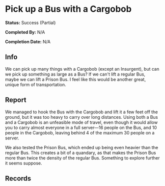 # Pick up a Bus with a Cargobob

**Status:** <span class="status success">Success (Partial)</span>

**Completed By:** N/A

**Completion Date:** N/A


## Info
We can pick up many things with a Cargobob (except an Insurgent), but can we pick up something as large as a Bus? If we can't lift a regular Bus, maybe we can lift a Prison Bus. I feel like this would be another great, unique form of transportation. 

## Report
We managed to hook the Bus with the Cargobob and lift it a few feet off the ground, but it was too heavy to carry over long distances. Using both a Bus and a Cargobob is an unfeasible mode of travel, even though it would allow you to carry almost everyone in a full server—16 people on the Bus, and 10 people in the Cargobob, leaving behind 4 of the maximum 30 people on a server. 

We also tested the Prison Bus, which ended up being even heavier than the regular Bus. This creates a bit of a quandary, as that makes the Prison Bus more than twice the density of the regular Bus. Something to explore further it seems suppose. 

## Records

